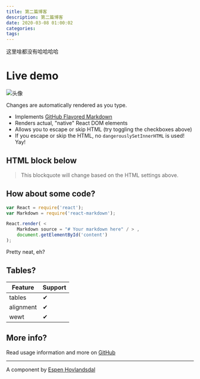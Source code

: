 ```yaml
---
title: 第二篇博客
description: 第二篇博客
date: 2020-03-08 01:00:02
categories: 
tags: 
---
```


这里啥都没有哈哈哈哈

# Live demo

![头像](./articles/assets/avatar.jpg)

Changes are automatically rendered as you type.

* Implements [GitHub Flavored Markdown](https://github.github.com/gfm/)
* Renders actual, "native" React DOM elements
* Allows you to escape or skip HTML (try toggling the checkboxes above)
* If you escape or skip the HTML, no `dangerouslySetInnerHTML` is used! Yay!

## HTML block below

<blockquote>
  This blockquote will change based on the HTML settings above.
</blockquote>

## How about some code?

``` javascript
var React = require('react');
var Markdown = require('react-markdown');

React.render( <
    Markdown source = "# Your markdown here" / > ,
    document.getElementById('content')
);
```

Pretty neat, eh?

## Tables?

| Feature   | Support |
| --------- | ------- |
| tables    | ✔ |
| alignment | ✔ |
| wewt      | ✔ |

## More info?

Read usage information and more on [GitHub](//github.com/rexxars/react-markdown)

---------------

A component by [Espen Hovlandsdal](https://espen.codes/)


